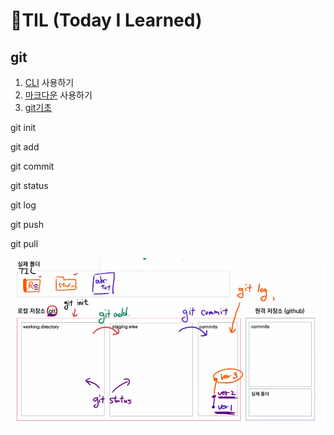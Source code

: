 # 🌱TIL (Today I Learned) 

## git

1. [CLI](./startcamp/CLI.md) 사용하기
2. [마크다운](startcamp/마크다운.md) 사용하기
2.  [git기초](startcamp/git.md)

git init

git add

git commit

git status

git log

git push

git pull

![image-20220113155922027](readme.assets/image-20220113155922027.png)